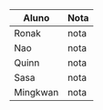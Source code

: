 | Aluno | Nota |
|----------|----------|
| Ronak | nota |
| Nao | nota |
| Quinn | nota |
| Sasa | nota |
| Mingkwan | nota |
